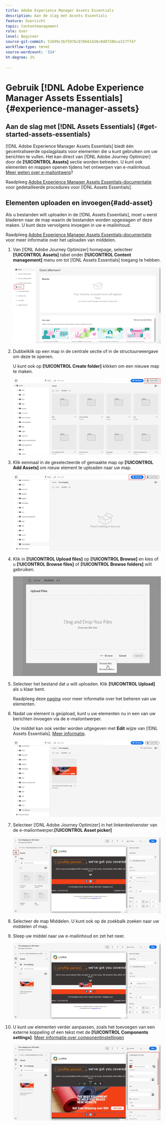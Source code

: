 ```yaml
---
title: Adobe Experience Manager Assets Essentials
description: Aan de slag met Assets Essentials
feature: Overzicht
topic: Contentmanagement
role: User
level: Beginner
source-git-commit: 51699c3bf597bc878b61438c0d0720bca317ff47
workflow-type: tm+mt
source-wordcount: '324'
ht-degree: 2%

---
```


# Gebruik [!DNL Adobe Experience Manager Assets Essentials] {#experience-manager-assets}

## Aan de slag met [!DNL Assets Essentials] {#get-started-assets-essentials}

[!DNL Adobe Experience Manager Assets Essentials] biedt één gecentraliseerde opslagplaats voor elementen die u kunt gebruiken om uw berichten te vullen. Het kan direct van [!DNL Adobe Journey Optimizer] door de **[!UICONTROL Assets]** sectie worden betreden. U kunt ook elementen en mappen openen tijdens het ontwerpen van e-mailinhoud. [Meer weten over e-mailontwerp](design-emails.md)?

Raadpleeg [Adobe Experience Manager Assets Essentials-documentatie](https://experienceleague.adobe.com/docs/experience-manager-assets-essentials/help/introduction.html) voor gedetailleerde procedures voor [!DNL Assets Essentials].

## Elementen uploaden en invoegen{#add-asset}

Als u bestanden wilt uploaden in de [!DNL Assets Essentials], moet u eerst bladeren naar de map waarin de bestanden worden opgeslagen of deze maken. U kunt deze vervolgens invoegen in uw e-mailinhoud.

Raadpleeg [Adobe Experience Manager Assets Essentials-documentatie](https://experienceleague.adobe.com/docs/experience-manager-assets-essentials/help/add-delete.html) voor meer informatie over het uploaden van middelen.

1. Van [!DNL Adobe Journey Optimizer] homepage, selecteer **[!UICONTROL Assets]** tabel onder **[!UICONTROL Content management]** menu om tot [!DNL Assets Essentials] toegang te hebben.

   ![](assets/media_library_1.png)

1. Dubbelklik op een map in de centrale sectie of in de structuurweergave om deze te openen.

   U kunt ook op **[!UICONTROL Create folder]** klikken om een nieuwe map te maken.

   ![](assets/media_library_8.png)

1. Klik eenmaal in de geselecteerde of gemaakte map op **[!UICONTROL Add Assets]** om nieuw element te uploaden naar uw map.

   ![](assets/media_library_2.png)

1. Klik in **[!UICONTROL Upload files]** op **[!UICONTROL Browse]** en kies of u **[!UICONTROL Browse files]** of **[!UICONTROL Browse folders]** wilt gebruiken.

   ![](assets/media_library_3.png)

1. Selecteer het bestand dat u wilt uploaden. Klik **[!UICONTROL Upload]** als u klaar bent.

   Raadpleeg deze [pagina](https://experienceleague.adobe.com/docs/experience-manager-assets-essentials/help/manage-organize.html?lang=en) voor meer informatie over het beheren van uw elementen.

1. Nadat uw element is geüpload, kunt u uw elementen nu in een van uw berichten invoegen via de e-mailontwerper.

   Uw middel kan ook verder worden uitgegeven met **Edit** wijze van [!DNL Assets Essentials]. [Meer informatie](https://experienceleague.adobe.com/docs/experience-manager-assets-essentials/help/edit-images.html).

   ![](assets/media_library_12.png)

1. Selecteer [!DNL Adobe Journey Optimizer] in het linkerdeelvenster van de e-mailontwerper.**[!UICONTROL Asset picker]**

   ![](assets/media_library_5.png)

1. Selecteer de map Middelen. U kunt ook op de zoekbalk zoeken naar uw middelen of map.

1. Sleep uw middel naar uw e-mailinhoud en zet het neer.

   ![](assets/media_library_6.png)

1. U kunt uw elementen verder aanpassen, zoals het toevoegen van een externe koppeling of een tekst met de **[!UICONTROL Components settings]**. [Meer informatie over componentinstellingen](content-components.md)

   ![](assets/media_library_13.png)
